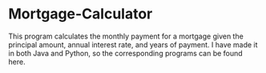 # Mortgage-Calculator
This program calculates the monthly payment for a mortgage given the principal amount, annual interest rate, and years of payment. I have made it in both Java and Python, so the corresponding programs can be found here.
